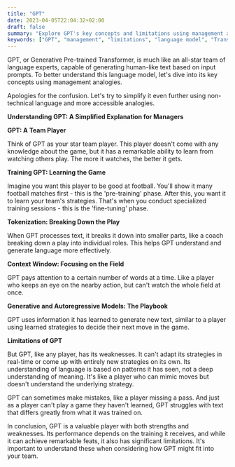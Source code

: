 ```yaml
---
title: "GPT"
date: 2023-04-05T22:04:32+02:00
draft: false
summary: "Explore GPT's key concepts and limitations using management analogies, understanding its potential and drawbacks in professional settings."
keywords: ["GPT", "management", "limitations", "language model", "Transformer"]
---
```


GPT, or Generative Pre-trained Transformer, is much like an all-star team of language experts, capable of generating human-like text based on input prompts. To better understand this language model, let's dive into its key concepts using management analogies.

Apologies for the confusion. Let's try to simplify it even further using non-technical language and more accessible analogies.

**Understanding GPT: A Simplified Explanation for Managers**

**GPT: A Team Player**

Think of GPT as your star team player. This player doesn't come with any knowledge about the game, but it has a remarkable ability to learn from watching others play. The more it watches, the better it gets. 

**Training GPT: Learning the Game**

Imagine you want this player to be good at football. You'll show it many football matches first - this is the 'pre-training' phase. After this, you want it to learn your team's strategies. That's when you conduct specialized training sessions - this is the 'fine-tuning' phase.

**Tokenization: Breaking Down the Play**

When GPT processes text, it breaks it down into smaller parts, like a coach breaking down a play into individual roles. This helps GPT understand and generate language more effectively.

**Context Window: Focusing on the Field**

GPT pays attention to a certain number of words at a time. Like a player who keeps an eye on the nearby action, but can't watch the whole field at once.

**Generative and Autoregressive Models: The Playbook**

GPT uses information it has learned to generate new text, similar to a player using learned strategies to decide their next move in the game.

**Limitations of GPT**

But GPT, like any player, has its weaknesses. It can't adapt its strategies in real-time or come up with entirely new strategies on its own. Its understanding of language is based on patterns it has seen, not a deep understanding of meaning. It's like a player who can mimic moves but doesn't understand the underlying strategy.

GPT can sometimes make mistakes, like a player missing a pass. And just as a player can't play a game they haven't learned, GPT struggles with text that differs greatly from what it was trained on.

In conclusion, GPT is a valuable player with both strengths and weaknesses. Its performance depends on the training it receives, and while it can achieve remarkable feats, it also has significant limitations. It's important to understand these when considering how GPT might fit into your team.